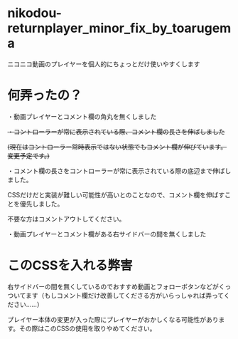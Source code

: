 # nikodou-returnplayer_minor_fix_by_toarugema

ニコニコ動画のプレイヤーを個人的にちょっとだけ使いやすくします

# 何弄ったの？
・動画プレイヤーとコメント欄の角丸を無くしました

~~・コントローラーが常に表示されている際、コメント欄の長さを伸ばしました~~

~~(現在はコントローラー常時表示ではない状態でもコメント欄が伸びています。変更予定です。)~~

・コメント欄の長さをコントローラーが常に表示されている際の底辺まで伸ばしました。

CSSだけだと実装が難しい可能性が高いとのことなので、コメント欄を伸ばすことを優先しました。

不要な方はコメントアウトしてください。

・動画プレイヤーとコメント欄がある右サイドバーの間を無くしました

# このCSSを入れる弊害
右サイドバーの間を無くしているのでおすすめ動画とフォローボタンなどがくっついてます（もしコメント欄だけ改善してくださる方がいらっしゃれば弄ってください……）

プレイヤー本体の変更が入った際にプレイヤーがおかしくなる可能性があります。その際はこのCSSの使用を取りやめてください。
